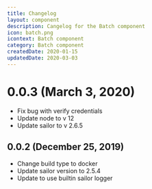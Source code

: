 ```yaml
---
title: Changelog
layout: component
description: Cangelog for the Batch component
icon: batch.png
icontext: Batch component
category: Batch component
createdDate: 2020-01-15
updatedDate: 2020-03-03
---
```


# 0.0.3 (March 3, 2020)

* Fix bug with verify credentials
* Update node to v 12
* Update sailor to v 2.6.5

## 0.0.2 (December 25, 2019)

* Change build type to docker
* Update sailor version to 2.5.4
* Update to use builtin sailor logger
